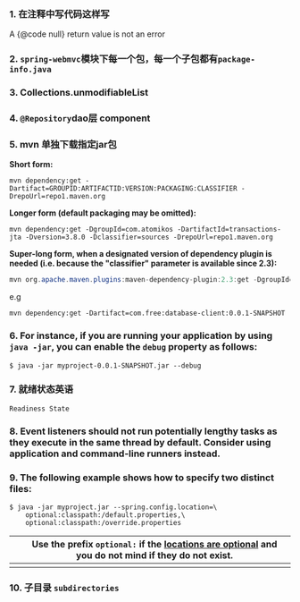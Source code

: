 ### 1. 在注释中写代码这样写
A {@code null} return value is not an error



### 2. `spring-webmvc`模块下每一个包，每一个子包都有`package-info.java`



### 3.  Collections.unmodifiableList



### 4. `@Repository`dao层 component



### 5. mvn 单独下载指定jar包

**Short form:**

```
mvn dependency:get -Dartifact=GROUPID:ARTIFACTID:VERSION:PACKAGING:CLASSIFIER -DrepoUrl=repo1.maven.org
```

**Longer form (default packaging may be omitted):**

```
mvn dependency:get -DgroupId=com.atomikos -DartifactId=transactions-jta -Dversion=3.8.0 -Dclassifier=sources -DrepoUrl=repo1.maven.org
```

**Super-long form, when a designated version of dependency plugin is needed (i.e. because the "classifier" parameter is available since 2.3):**

```java
mvn org.apache.maven.plugins:maven-dependency-plugin:2.3:get -DgroupId=com.atomikos -DartifactId=transactions-jta -Dversion=3.8.0 -Dclassifier=sources -DrepoUrl=repo1.maven.org
```

e.g

`mvn dependency:get -Dartifact=com.free:database-client:0.0.1-SNAPSHOT`



### 6. For instance, if you are running your application by using `java -jar`, you can enable the `debug` property as follows:

```shell
$ java -jar myproject-0.0.1-SNAPSHOT.jar --debug
```



### 7. 就绪状态英语

`Readiness State`



### 8. Event listeners should not run potentially lengthy tasks as they execute in the same thread by default. Consider using application and command-line runners instead.

### 9. The following example shows how to specify two distinct files:

```shell
$ java -jar myproject.jar --spring.config.location=\
    optional:classpath:/default.properties,\
    optional:classpath:/override.properties
```

|      | Use the prefix `optional:` if the [locations are optional](https://docs.spring.io/spring-boot/docs/2.6.6/reference/html/features.html#features.external-config.files.optional-prefix) and you do not mind if they do not exist. |
| ---- | ------------------------------------------------------------ |
|      |                                                              |

 ### 10. 子目录 `subdirectories`

